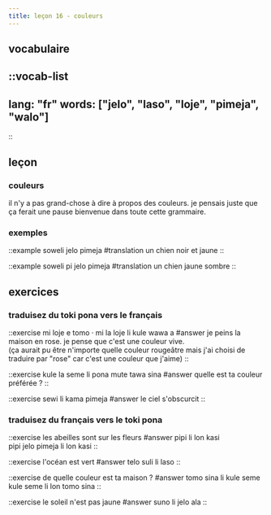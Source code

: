 ```yaml
---
title: leçon 16 - couleurs 
---
```

## vocabulaire
::vocab-list
---
lang: "fr"
words: ["jelo", "laso", "loje", "pimeja", "walo"]
---
::

## leçon
### couleurs
il n'y a pas grand-chose à dire à propos des couleurs. je pensais juste que ça ferait une pause bienvenue dans toute cette grammaire.


### exemples
::example
soweli jelo pimeja
#translation
un chien noir et jaune
::

::example
soweli pi jelo pimeja
#translation
un chien jaune sombre
::

## exercices
### traduisez du toki pona vers le français
::exercise
mi loje e tomo · mi la loje li kule wawa a
#answer
je peins la maison en rose. je pense que c'est une couleur vive. \
(ça aurait pu être n'importe quelle couleur rougeâtre mais j'ai choisi de traduire par &quot;rose&quot; car c'est une couleur que j'aime)
::

::exercise
kule la seme li pona mute tawa sina
#answer
quelle est ta couleur préférée ?
::

::exercise
sewi li kama pimeja
#answer
le ciel s'obscurcit
::

### traduisez du français vers le toki pona
::exercise
les abeilles sont sur les fleurs
#answer
pipi li lon kasi \
pipi jelo pimeja li lon kasi
::

::exercise
l'océan est vert
#answer
telo suli li laso
::

::exercise
de quelle couleur est ta maison ?
#answer
tomo sina li kule seme \
kule seme li lon tomo sina
::

::exercise
le soleil n'est pas jaune
#answer
suno li jelo ala
::